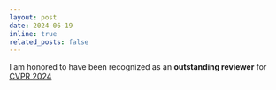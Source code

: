 ```yaml
---
layout: post
date: 2024-06-19 
inline: true
related_posts: false
---
```

I am honored to have been recognized as an **outstanding reviewer** for [CVPR 2024](https://cvpr.thecvf.com/Conferences/2024)
